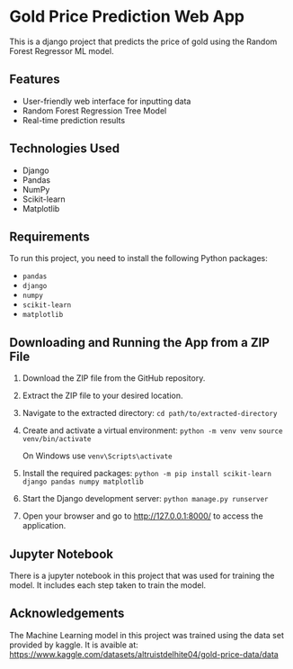 # Gold Price Prediction Web App

This is a django project that predicts the price of gold using the Random Forest Regressor ML model.

## Features

- User-friendly web interface for inputting data
- Random Forest Regression Tree Model
- Real-time prediction results

## Technologies Used

- Django
- Pandas
- NumPy
- Scikit-learn
- Matplotlib

## Requirements

To run this project, you need to install the following Python packages:

- `pandas`
- `django`
- `numpy`
- `scikit-learn`
- `matplotlib`

## Downloading and Running the App from a ZIP File
1. Download the ZIP file from the GitHub repository.

2. Extract the ZIP file to your desired location.

3. Navigate to the extracted directory:
`cd path/to/extracted-directory`

4. Create and activate a virtual environment:
`python -m venv venv`
`source venv/bin/activate`

   On Windows use `venv\Scripts\activate`

6. Install the required packages:
`python -m pip install scikit-learn django pandas numpy matplotlib`

7. Start the Django development server:
`python manage.py runserver`

8. Open your browser and go to http://127.0.0.1:8000/ to access the application.

## Jupyter Notebook
There is a jupyter notebook in this project that was used for training the model. It includes each step taken to train the model.

## Acknowledgements
The Machine Learning model in this project was trained using the data set provided by kaggle. It is avaible at: https://www.kaggle.com/datasets/altruistdelhite04/gold-price-data/data

